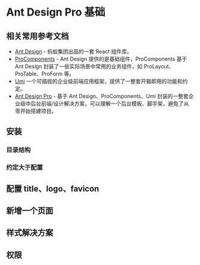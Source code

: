 # Ant Design Pro 基础

## 相关常用参考文档

- [Ant Design](https://ant-design.antgroup.com/index-cn) - 蚂蚁集团出品的一套 React 组件库。
- [ProComponents](https://procomponents.ant.design/) - Ant Design 提供的是基础组件，ProComponents 基于 Ant Design 封装了一些实际场景中常用的业务组件，如 ProLayout、ProTable、ProForm 等。
- [Umi](https://umijs.org/) 一个可插拔的企业级前端应用框架，提供了一整套开箱即用的功能和约定。
- [Ant Design Pro](https://pro.ant.design/zh-CN) - 基于 Ant Design、ProComponents、Umi 封装的一整套企业级中后台前端/设计解决方案，可以理解一个后台模板、脚手架，避免了从零开始搭建项目。

## 安装

### 目录结构

### 约定大于配置

## 配置 title、logo、favicon

## 新增一个页面

## 样式解决方案

## 权限